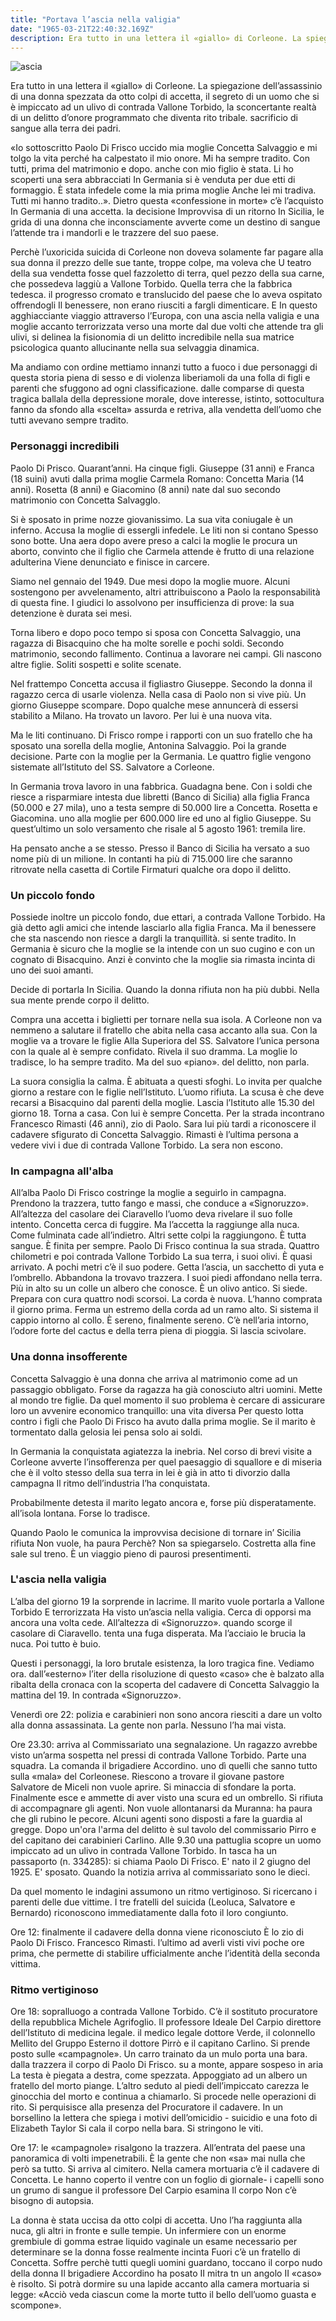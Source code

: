 ```yaml
---
title: "Portava l’ascia nella valigia"
date: "1965-03-21T22:40:32.169Z"
description: Era tutto in una lettera il «giallo» di Corleone. La spiegazione dell’assassinio di 21 una donna spezzata da otto colpi di accetta, il segreto di un uomo che si è impiccato ad un ulivo di contrada Vallone Torbido, la sconcertante realtà di un delitto d’onore programmato che diventa rito tribale. sacrificio di sangue alla terra dei padri
---
```


![ascia](./ascia.png)

Era tutto in una lettera il «giallo» di Corleone. La spiegazione dell’assassinio di una donna spezzata da otto colpi di accetta, il segreto di un uomo che si è impiccato ad un ulivo di contrada Vallone Torbido, la sconcertante realtà di un delitto d’onore programmato che diventa rito tribale. sacrificio di sangue alla terra dei padri.


«Io sottoscritto Paolo Di Frisco uccido mia moglie Concetta Salvaggio e mi tolgo la vita perché ha calpestato il mio onore. Mi ha sempre tradito. Con tutti, prima del matrimonio e dopo. anche con mio figlio è stata. Li ho scoperti una sera abbracciati In Germania si è venduta per due etti di formaggio. È stata infedele come la mia prima moglie Anche lei mi tradiva. Tutti mi hanno tradito..».
Dietro questa «confessione in morte» c’è l’acquisto In Germania di una accetta. la decisione Improvvisa di un ritorno In Sicilia, le grida di una donna che inconsciamente avverte come un destino di sangue l’attende tra i mandorli e le trazzere del suo paese.


Perchè l’uxoricida suicida di Corleone non doveva solamente far pagare alla sua donna il prezzo delle sue tante, troppe colpe, ma voleva che U teatro della sua vendetta fosse quel fazzoletto di terra, quel pezzo della sua carne, che possedeva laggiù a Vallone Torbido. Quella terra che la fabbrica tedesca. il progresso cromato e translucido del paese che lo aveva ospitato offrendogli Il benessere, non erano riusciti a fargli dimenticare. E In questo agghiacciante viaggio attraverso l’Europa, con una ascia nella valigia e una moglie accanto terrorizzata verso una morte dal due volti che attende tra gli ulivi, si delinea la fisionomia di un delitto incredibile nella sua matrice psicologica quanto allucinante nella sua selvaggia dinamica.


Ma andiamo con ordine mettiamo innanzi tutto a fuoco i due personaggi di questa storia piena di sesso e di violenza liberiamoli da una folla di figli e parenti che sfuggono ad ogni classificazione. dalle comparse di questa tragica ballala della depressione morale, dove interesse, istinto, sottocultura fanno da sfondo alla «scelta» assurda e retriva, alla vendetta dell’uomo che tutti avevano sempre tradito.

### Personaggi incredibili

Paolo Di Prisco. Quarant’anni. Ha cinque figli. Giuseppe (31 anni) e Franca (18 suini) avuti dalla prima moglie Carmela Romano: Concetta Maria (14 anni). Rosetta (8 anni) e Giacomino (8 anni) nate dal suo secondo matrimonio con Concetta Salvagglo.


Si è sposato in prime nozze giovanissimo. La sua vita coniugale è un inferno. Accusa la moglie di essergli infedele. Le liti non si contano Spesso sono botte. Una aera dopo avere preso a calci la moglie le procura un aborto, convinto che il figlio che Carmela attende è frutto di una relazione adulterina Viene denunciato e finisce in carcere.


Siamo nel gennaio del 1949. Due mesi dopo la moglie muore. Alcuni sostengono per avvelenamento, altri attribuiscono a Paolo la responsabilità di questa fine. I giudici lo assolvono per insufficienza di prove: la sua detenzione
è durata sei mesi.


Torna libero e dopo poco tempo si sposa con Concetta Salvaggio, una
ragazza di Bisacquino che ha molte sorelle e pochi soldi. Secondo matrimonio, secondo fallimento. Continua a lavorare nei campi. Gli nascono altre figlie. Soliti sospetti e solite scenate.


Nel frattempo Concetta accusa il figliastro Giuseppe. Secondo la donna il ragazzo cerca di usarle violenza. Nella casa di Paolo non si vive più. Un giorno Giuseppe scompare. Dopo qualche mese annuncerà di essersi stabilito a Milano. Ha trovato un lavoro. Per lui è una nuova vita.


Ma le liti continuano. Di Frisco rompe i rapporti con un suo fratello che ha sposato una sorella della moglie, Antonina Salvaggio. Poi la grande decisione. Parte con la moglie per la Germania. Le quattro figlie vengono sistemate all’Istituto del SS. Salvatore a Corleone.


In Germania trova lavoro in una fabbrica. Guadagna bene. Con i soldi che riesce a risparmiare intesta due libretti (Banco di Sicilia) alla figlia Franca (50.000 e 27 mila), uno a testa sempre di 50.000 lire a Concetta. Rosetta e Giacomina. uno alla moglie per 600.000 lire ed uno al figlio Giuseppe. Su quest’ultimo un solo versamento che risale al 5 agosto 1961: tremila lire.


Ha pensato anche a se stesso. Presso il Banco di Sicilia ha versato a suo nome più di un milione. In contanti ha più di 715.000 lire che saranno ritrovate nella casetta di Cortile Firmaturi qualche ora dopo il delitto.


### Un piccolo fondo


Possiede inoltre un piccolo fondo, due ettari, a contrada Vallone Torbido. Ha già detto agli amici che intende lasciarlo alla figlia Franca. Ma il benessere che sta nascendo non riesce a dargli la tranquillità. si sente tradito. In Germania è sicuro che la moglie se la intende con un suo cugino e con un cognato di Bisacquino. Anzi è convinto che la moglie sia rimasta incinta di uno dei suoi amanti.


Decide di portarla In Sicilia. Quando la donna rifiuta non ha più dubbi. Nella sua mente prende corpo il delitto.


Compra una accetta i biglietti per tornare nella sua isola. A Corleone non va nemmeno a salutare il fratello che abita nella casa accanto alla sua. Con la moglie va a trovare le figlie Alla Superiora del SS. Salvatore l’unica persona con la quale al è sempre confidato. Rivela il suo dramma. La moglie lo tradisce, lo ha sempre tradito. Ma del suo «piano». del delitto, non parla.


La suora consiglia la calma. È abituata a questi sfoghi. Lo invita per qualche giorno a restare con le figlie nell’Istituto. L’uomo rifiuta. La scusa è che deve recarsi a Bisacquino dal parenti della moglie. Lascia l’Istituto alle 15.30 del giorno 18. Torna a casa. Con lui è sempre Concetta. Per la strada incontrano Francesco Rimasti (46 anni), zio di Paolo. Sara lui più tardi a riconoscere il cadavere sfigurato di Concetta Salvaggio. Rimasti è l’ultima persona a vedere vivi i due di contrada Vallone Torbido. La sera non escono.


### In campagna all'alba


All’alba Paolo Di Frisco costringe la moglie a seguirlo in campagna. Prendono la trazzera, tutto fango e massi, che conduce a «Signoruzzo». All’altezza del casolare dei Ciaravello l’uomo deva rivelare il suo folle intento. Concetta cerca di fuggire. Ma l’accetta la raggiunge alla nuca. Come fulminata cade all’indietro. Altri sette colpi la raggiungono. È tutta sangue. È finita per sempre.
Paolo Di Frisco continua la sua strada. Quattro chilometri e poi contrada Vallone Torbido La sua terra, i suoi olivi. È quasi arrivato. A pochi metri c’è il suo podere. Getta l’ascia, un sacchetto di yuta e l’ombrello. Abbandona la trovavo trazzera. I suoi piedi affondano nella terra. Più in alto su un colle un albero che conosce. È un olivo antico. Si siede. Prepara con cura quattro nodi scorsoi. La corda è nuova. L’hanno comprata il giorno prima. Ferma un estremo della corda ad un ramo alto. Si sistema il cappio intorno al collo. È sereno, finalmente sereno. C’è nell’aria intorno, l’odore forte del cactus e della terra piena di pioggia. Si lascia scivolare.


### Una donna insofferente


Concetta Salvaggio è una donna che arriva al matrimonio come ad un passaggio obbligato. Forse da ragazza ha già conosciuto altri uomini. Mette al mondo tre figlie. Da quel momento il suo problema è cercare di assicurare loro un avvenire economico tranquillo: una vita diversa Per questo lotta contro i figli che Paolo Di Frisco ha avuto dalla prima moglie. Se il marito è tormentato dalla gelosia lei pensa solo ai soldi.


In Germania la conquistata agiatezza la inebria. Nel corso di brevi visite a Corleone avverte l’insofferenza per quel paesaggio di squallore e di miseria che è il volto stesso della sua terra in lei è già in atto ti divorzio dalla campagna Il ritmo dell’industria l’ha conquistata.


Probabilmente detesta il marito legato ancora e, forse più disperatamente. all’isola lontana. Forse lo tradisce.


Quando Paolo le comunica la improvvisa decisione di tornare in’ Sicilia rifiuta Non vuole, ha paura Perchè? Non sa spiegarselo. Costretta alla fine sale sul treno. È un viaggio pieno di paurosi presentimenti.


### L'ascia nella valigia


L’alba del giorno 19 la sorprende in lacrime. Il marito vuole portarla a Vallone Torbido E terrorizzata Ha visto un’ascia nella valigia. Cerca di opporsi ma ancora una volta cede. All’altezza di «Signoruzzo». quando scorge il casolare di Ciaravello. tenta una fuga disperata. Ma l’acciaio le brucia la nuca. Poi tutto è buio.


Questi i personaggi, la loro brutale esistenza, la loro tragica fine. Vediamo ora. dall’«esterno» l’iter della risoluzione di questo «caso» che è balzato alla ribalta della cronaca con la scoperta del cadavere di Concetta Salvaggio la mattina del 19. In contrada «Signoruzzo».


Venerdì ore 22: polizia e carabinieri non sono ancora riesciti a dare un volto alla donna assassinata. La gente non parla. Nessuno l’ha mai vista.


Ore 23.30: arriva al Commissariato una segnalazione. Un ragazzo avrebbe visto un’arma sospetta nel pressi di contrada Vallone Torbido. Parte una squadra. La comanda il brigadiere Accordino. uno dì quelli che sanno tutto sulla «mala» del Corleonese. Riescono a trovare il giovane pastore Salvatore de Miceli non vuole aprire. Si minaccia di sfondare la porta. Finalmente esce e ammette di aver visto una scura ed un ombrello. Si rifiuta di accompagnare gli agenti. Non vuole allontanarsi da Muranna: ha paura che gli rubino le pecore. Alcuni agenti sono disposti a fare la guardia al gregge. Dopo un'ora l'arma del delitto è sul tavolo del commissario Pirro e del capitano dei carabinieri Carlino. Alle 9.30 una pattuglia scopre un uomo impiccato ad un ulivo in contrada Vallone Torbido. In tasca ha un passaporto (n. 334285): si chiama Paolo Di Frisco. E' nato il 2 giugno del 1925. E' sposato. Quando la notizia arriva al commissariato sono le dieci.


Da quel momento le indagini assumono un ritmo vertiginoso. Si ricercano i parenti delle due vittime. I tre fratelli del suicida (Leoluca, Salvatore e Bernardo) riconoscono immediatamente dalla foto il loro congiunto.


Ore 12: finalmente il cadavere della donna viene riconosciuto È lo zio di Paolo Di Frisco. Francesco Rimasti. l’ultimo ad averli visti vivi poche ore prima, che permette di stabilire ufficialmente anche l’identità della seconda vittima.


### Ritmo vertiginoso


Ore 18: sopralluogo a contrada Vallone Torbido. C’è il sostituto procuratore della repubblica Michele Agrifoglio. Il professore Ideale Del Carpio direttore dell’Istituto di medicina legale. il medico legale dottore Verde, il colonnello Mellito del Gruppo Esterno il dottore Pirrò e il capitano Carlino. Si prende posto sulle «campagnole». Un carro trainato da un mulo porta una bara. dalla trazzera il corpo di Paolo Di Frisco. su a monte, appare sospeso in aria La testa
è piegata a destra, come spezzata. Appoggiato ad un albero un fratello del morto piange. L’altro seduto al piedi dell’impiccato carezza le ginocchia del morto e continua a chiamarlo. Si procede nelle operazioni di rito. Si perquisisce alla presenza del Procuratore il cadavere. In un borsellino la lettera che spiega i motivi dell’omicidio - suicidio e una foto di Elizabeth Taylor Si cala il corpo nella bara. Si stringono le viti.


Ore 17: le «campagnole» risalgono la trazzera. All’entrata del paese una panoramica di volti impenetrabili. È la gente che non «sa» mai nulla che però sa tutto. Si arriva al cimitero. Nella camera mortuaria c’è il cadavere di Concetta. Le hanno coperto il ventre con un foglio di giornale- i capelli sono un grumo di sangue il professore Del Carpio esamina Il corpo Non c’è bisogno di autopsia.


La donna è stata uccisa da otto colpi di accetta. Uno l’ha raggiunta alla nuca, gli altri in fronte e sulle tempie. Un infermiere con un enorme grembiule di gomma estrae liquido vaginale un esame necessario per determinare se la donna fosse realmente incinta Fuori c’è un fratello di Concetta. Soffre perchè tutti quegli uomini guardano, toccano il corpo nudo della donna Il brigadiere Accordino ha posato II mitra tn un angolo II «caso» è risolto. Si potrà dormire su una lapide accanto alla camera mortuaria si legge: «Acciò veda ciascun come la morte tutto il bello dell’uomo guasta e scompone».